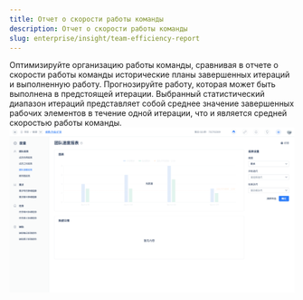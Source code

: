 ```yaml
---
title: Отчет о скорости работы команды
description: Отчет о скорости работы команды
slug: enterprise/insight/team-efficiency-report
---
```

Оптимизируйте организацию работы команды, сравнивая в отчете о скорости работы команды исторические планы завершенных итераций и выполненную работу. Прогнозируйте работу, которая может быть выполнена в предстоящей итерации. Выбранный статистический диапазон итераций представляет собой среднее значение завершенных рабочих элементов в течение одной итерации, что и является средней скоростью работы команды.
![Описание изображения](./assets/team_efficiency_report.png)